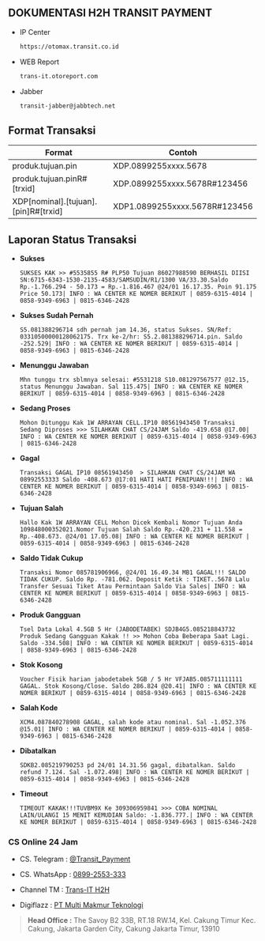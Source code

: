 ## DOKUMENTASI H2H TRANSIT PAYMENT

- IP Center
    ```bash
    https://otomax.transit.co.id
    ```
- WEB Report
    ```bash
    trans-it.otoreport.com
    ```
- Jabber
    ```bash
    transit-jabber@jabbtech.net
    ```
## Format Transaksi

| Format | Contoh |
| --- | --- |
| produk.tujuan.pin | XDP.0899255xxxx.5678 |
| produk.tujuan.pinR#[trxid] | XDP.0899255xxxx.5678R#123456 |
| XDP[nominal].[tujuan].[pin]R#[trxid] | XDP1.0899255xxxx.5678R#123456 |

## Laporan Status Transaksi
- **Sukses**
    ```
    SUKSES KAK >> #5535855 R# PLP50 Tujuan 86027988590 BERHASIL DIISI SN:6715-6343-1530-2135-4583/SAMSUDIN/R1/1300 VA/33.30.Saldo Rp.-1.766.294 - 50.173 = Rp.-1.816.467 @24/01 16.17.35. Poin 91.175 Price 50.173| INFO : WA CENTER KE NOMER BERIKUT | 0859-6315-4014 | 0858-9349-6963 | 0815-6346-2428
    ```
- **Sukses Sudah Pernah**
    ```
    S5.081388296714 sdh pernah jam 14.36, status Sukses. SN/Ref: 03310500000128062175. Trx ke-2/hr: S5.2.081388296714.pin. Saldo -252.529| INFO : WA CENTER KE NOMER BERIKUT | 0859-6315-4014 | 0858-9349-6963 | 0815-6346-2428
    ```
- **Menunggu Jawaban**
    ```
    Mhn tunggu trx sblmnya selesai: #5531218 S10.081297567577 @12.15, status Menunggu Jawaban. Sal 115.475| INFO : WA CENTER KE NOMER BERIKUT | 0859-6315-4014 | 0858-9349-6963 | 0815-6346-2428
    ```
- **Sedang Proses**
    ```
    Mohon Ditunggu Kak 1W ARRAYAN CELL.IP10 08561943450 Transaksi Sedang Diproses >>> SILAHKAN CHAT CS/24JAM Saldo -419.658 @17.00| INFO : WA CENTER KE NOMER BERIKUT | 0859-6315-4014 | 0858-9349-6963 | 0815-6346-2428
    ```
- **Gagal**
    ```
    Transaksi GAGAL IP10 08561943450  > SILAHKAN CHAT CS/24JAM WA 08992553333 Saldo -408.673 @17:01 HATI HATI PENIPUAN!!!| INFO : WA CENTER KE NOMER BERIKUT | 0859-6315-4014 | 0858-9349-6963 | 0815-6346-2428
    ```
- **Tujuan Salah**
    ```
    Hallo Kak 1W ARRAYAN CELL Mohon Dicek Kembali Nomor Tujuan Anda 109848000352021.Nomor Tujuan Salah Saldo Rp.-420.231 + 11.558 = Rp.-408.673. @24/01 17.05.08| INFO : WA CENTER KE NOMER BERIKUT | 0859-6315-4014 | 0858-9349-6963 | 0815-6346-2428
    ```
- **Saldo Tidak Cukup**
    ```
    Transaksi Nomor 085781906966, @24/01 16.49.34 MB1 GAGAL!!! SALDO TIDAK CUKUP. Saldo Rp. -781.062. Deposit Ketik : TIKET..5678 Lalu Transfer Sesuai Tiket Atau Permintaan Saldo Via Sales| INFO : WA CENTER KE NOMER BERIKUT | 0859-6315-4014 | 0858-9349-6963 | 0815-6346-2428
    ```
- **Produk Gangguan**
    ```
    Tsel Data Lokal 4.5GB 5 Hr (JABODETABEK) SDJB4G5.085218843732 Produk Sedang Gangguan Kakak !! >> Mohon Coba Beberapa Saat Lagi. Saldo -334.508| INFO : WA CENTER KE NOMER BERIKUT | 0859-6315-4014 | 0858-9349-6963 | 0815-6346-2428
    ```
- **Stok Kosong**
    ```
    Voucher Fisik harian jabodetabek 5GB / 5 Hr VFJAB5.085711111111 GAGAL. Stok Kosong/Close. Saldo 286.824 @20.41| INFO : WA CENTER KE NOMER BERIKUT | 0859-6315-4014 | 0858-9349-6963 | 0815-6346-2428
    ```
- **Salah Kode**
    ```
   XCM4.087840278908 GAGAL, salah kode atau nominal. Sal -1.052.376 @15.01| INFO : WA CENTER KE NOMER BERIKUT | 0859-6315-4014 | 0858-9349-6963 | 0815-6346-2428 
    ```
- **Dibatalkan**
    ```
    SDKB2.085219790253 pd 24/01 14.31.56 gagal, dibatalkan. Saldo refund 7.124. Sal -1.072.498| INFO : WA CENTER KE NOMER BERIKUT | 0859-6315-4014 | 0858-9349-6963 | 0815-6346-2428
    ```
- **Timeout**
    ```
    TIMEOUT KAKAK!!!TUVBM9X Ke 309306959841 >>> COBA NOMINAL LAIN/ULANGI 15 MENIT KEMUDIAN Saldo: -1.836.777.| INFO : WA CENTER KE NOMER BERIKUT | 0859-6315-4014 | 0858-9349-6963 | 0815-6346-2428
    ```
### CS Online 24 Jam
- CS. Telegram : [@Transit_Payment](https://t.me/Transit_Payment)
- CS. WhatsApp : [0899-2553-333](https://t.me/Transit_Payment)

- Channel TM : [Trans-IT H2H](https://t.me/transith2h)
- Digiflazz : [PT Multi Makmur Teknologi](https://digiflazz.com/seller/Wy7L9o)
    
> **Head Office :** 
The Savoy B2 33B, RT.18 RW.14, Kel. Cakung Timur Kec. Cakung, Jakarta Garden City, Cakung Jakarta Timur, 13910 
